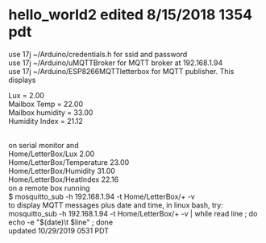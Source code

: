 # hello_world2 edited 8/15/2018 1354 pdt<br>
use 17j ~/Arduino/credentials.h for ssid and password<br>
use 17j ~/Arduino/uMQTTBroker for MQTT broker at 192.168.1.94<br>
use 17j ~/Arduino/ESP8266MQTTletterbox for MQTT publisher. This displays<br>

Lux = 2.00<br>
Mailbox Temp = 22.00<br>
Mailbox humidity = 33.00<br>
Humidity Index = 21.12<br>

<br> 
on serial monitor and <br>
Home/LetterBox/Lux  2.00<br>
Home/LetterBox/Temperature 23.00<br>
Home/LetterBox/Humidity 31.00<br>
Home/LetterBox/HeatIndex 22.16<br>
on a remote box running <br>
$ mosquitto_sub -h 192.168.1.94 -t Home/LetterBox/+ -v<br>
to display MQTT messages plus date and time, in linux bash, try:<br>
mosquitto_sub -h 192.168.1.94 -t Home/LetterBox/+ -v | while read line ; do  echo -e  "$(date)\t $line" ; done<br>
updated 10/29/2019 0531 PDT

